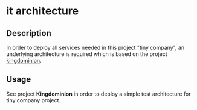 # it architecture

## Description

In order to deploy all services needed in this project "tiny company", an underlying architecture is required which is based on the project [kingdominion]().

## Usage

See project **Kingdominion** in order to deploy a simple test architecture for tiny company project.

